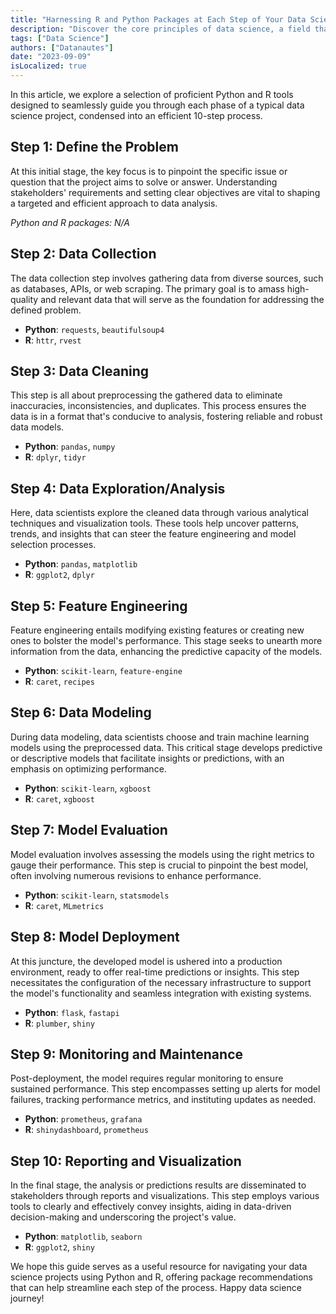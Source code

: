 ```yaml
---
title: "Harnessing R and Python Packages at Each Step of Your Data Science Journey"
description: "Discover the core principles of data science, a field that utilizes statistics and computer science to analyze and glean insights from complex data sets. In this comprehensive guide, learn the essential steps to undertake a data science project successfully and explore top Python and R packages that can aid you at each stage. Whether you're a beginner looking to understand the basics or a seasoned professional seeking the latest tools, find expert advice and tips here. Enhance your data analysis skills, and take your projects to the next level with our data science insights."
tags: ["Data Science"]
authors: ["Datanautes"]
date: "2023-09-09"
isLocalized: true
---
```


In this article, we explore a selection of proficient Python and R tools designed to seamlessly guide you through each phase of a typical data science project, condensed into an efficient 10-step process.

## Step 1: Define the Problem
At this initial stage, the key focus is to pinpoint the specific issue or question that the project aims to solve or answer. Understanding stakeholders' requirements and setting clear objectives are vital to shaping a targeted and efficient approach to data analysis.

*Python and R packages: N/A*

## Step 2: Data Collection
The data collection step involves gathering data from diverse sources, such as databases, APIs, or web scraping. The primary goal is to amass high-quality and relevant data that will serve as the foundation for addressing the defined problem.

- **Python**: `requests`, `beautifulsoup4`
- **R**: `httr`, `rvest`

## Step 3: Data Cleaning
This step is all about preprocessing the gathered data to eliminate inaccuracies, inconsistencies, and duplicates. This process ensures the data is in a format that's conducive to analysis, fostering reliable and robust data models.

- **Python**: `pandas`, `numpy`
- **R**: `dplyr`, `tidyr`

## Step 4: Data Exploration/Analysis
Here, data scientists explore the cleaned data through various analytical techniques and visualization tools. These tools help uncover patterns, trends, and insights that can steer the feature engineering and model selection processes.

- **Python**: `pandas`, `matplotlib`
- **R**: `ggplot2`, `dplyr`

## Step 5: Feature Engineering
Feature engineering entails modifying existing features or creating new ones to bolster the model's performance. This stage seeks to unearth more information from the data, enhancing the predictive capacity of the models.

- **Python**: `scikit-learn`, `feature-engine`
- **R**: `caret`, `recipes`

## Step 6: Data Modeling
During data modeling, data scientists choose and train machine learning models using the preprocessed data. This critical stage develops predictive or descriptive models that facilitate insights or predictions, with an emphasis on optimizing performance.

- **Python**: `scikit-learn`, `xgboost`
- **R**: `caret`, `xgboost`

## Step 7: Model Evaluation
Model evaluation involves assessing the models using the right metrics to gauge their performance. This step is crucial to pinpoint the best model, often involving numerous revisions to enhance performance.

- **Python**: `scikit-learn`, `statsmodels`
- **R**: `caret`, `MLmetrics`

## Step 8: Model Deployment
At this juncture, the developed model is ushered into a production environment, ready to offer real-time predictions or insights. This step necessitates the configuration of the necessary infrastructure to support the model's functionality and seamless integration with existing systems.

- **Python**: `flask`, `fastapi`
- **R**: `plumber`, `shiny`

## Step 9: Monitoring and Maintenance
Post-deployment, the model requires regular monitoring to ensure sustained performance. This step encompasses setting up alerts for model failures, tracking performance metrics, and instituting updates as needed.

- **Python**: `prometheus`, `grafana`
- **R**: `shinydashboard`, `prometheus`

## Step 10: Reporting and Visualization
In the final stage, the analysis or predictions results are disseminated to stakeholders through reports and visualizations. This step employs various tools to clearly and effectively convey insights, aiding in data-driven decision-making and underscoring the project's value.

- **Python**: `matplotlib`, `seaborn`
- **R**: `ggplot2`, `shiny`

We hope this guide serves as a useful resource for navigating your data science projects using Python and R, offering package recommendations that can help streamline each step of the process. Happy data science journey!
